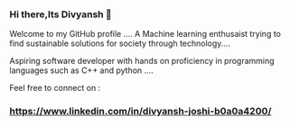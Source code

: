 ### Hi there,Its Divyansh 👋

Welcome to my GitHub profile ....
A Machine learning enthusaist trying to find sustainable solutions for society through technology....



Aspiring software developer with hands on proficiency in programming languages such as C++ and python ....


Feel free to connect on :

### https://www.linkedin.com/in/divyansh-joshi-b0a0a4200/

